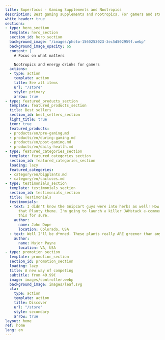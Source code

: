 ```yaml
---
title: Superfocus - Gaming Supplements and Nootropics
description: Best gaming supplements and nootropics. For gamers and students. Mind enhancement.
white_header: true
sections:
- type: hero_section
  template: hero_section
  section_id: hero_section
  background_image: "/images/photo-1560253023-3ec5d502959f.webp"
  background_image_opacity: 65
  content: |
    # Focus on what matters

    Nootropics and energy drinks for gamers
  actions:
  - type: action
    template: action
    title: See all items
    url: "/store"
    style: primary
    arrow: true
- type: featured_products_section
  template: featured_products_section
  title: Best sellers
  section_id: best_sellers_section
  light_title: true
  icon: true
  featured_products:
  - products/en/pre-gaming.md
  - products/en/during-gaming.md
  - products/en/post-gaming.md
  - products/en/daily-health.md
- type: featured_categories_section
  template: featured_categories_section
  section_id: featured_categories_section
  loading: lazy
  featured_categories:
  - category/en/bigplants.md
  - category/en/cactuses.md
- type: testimonials_section
  template: testimonials_section
  section_id: testimonials_section
  title: Testimonials
  testimonials:
  - text: I didn't know the Snipcart guys were into herbs as well! How beautiful is
      that Planty theme. I'm going to launch a killer JAMstack e-commerce store using
      this for sure.
    author:
      name: John Dope
      location: Colorado, USA
  - text: Well I'll be d*mned. These plants really ARE greener than any of my recruits.
    author:
      name: Major Payne
      location: VA, USA
- type: promotion_section
  template: promotion_section
  section_id: promotion_section
  loading: lazy
  title: A new way of competing
  subtitle: from 49.99€
  image: images/controller.webp
  background_image: images/leaf.svg
  cta:
    type: action
    template: action
    title: Discover
    url: "/store"
    style: secondary
    arrow: true
layout: home
ref: home
lang: en
---
```


